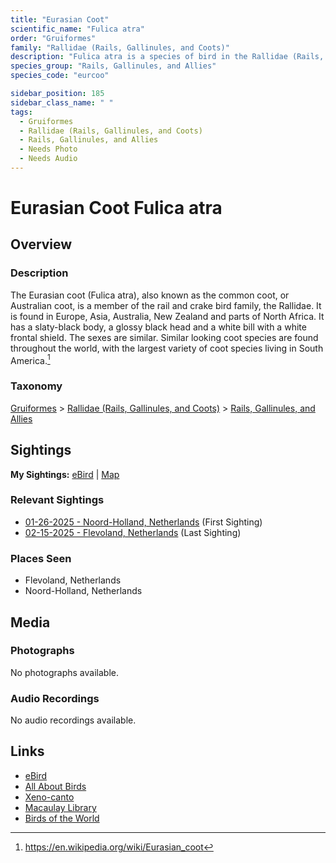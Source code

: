 ```yaml
---
title: "Eurasian Coot"
scientific_name: "Fulica atra"
order: "Gruiformes"
family: "Rallidae (Rails, Gallinules, and Coots)"
description: "Fulica atra is a species of bird in the Rallidae (Rails, Gallinules, and Coots) family. It has been observed 3 times."
species_group: "Rails, Gallinules, and Allies"
species_code: "eurcoo"

sidebar_position: 185
sidebar_class_name: " "
tags: 
  - Gruiformes
  - Rallidae (Rails, Gallinules, and Coots)
  - Rails, Gallinules, and Allies
  - Needs Photo
  - Needs Audio
---
```


# Eurasian Coot <span className='sci_name'>Fulica atra</span>

## Overview

### Description
The Eurasian coot (Fulica atra), also known as the common coot, or Australian coot, is a member of the rail and crake bird family, the Rallidae. It is found in Europe, Asia, Australia, New Zealand and parts of North Africa. It has a slaty-black body, a glossy black head and a white bill with a white frontal shield. The sexes are similar. Similar looking coot species are found throughout the world, with the largest variety of coot species living in South America.[^1]

[^1]: https://en.wikipedia.org/wiki/Eurasian_coot

### Taxonomy
[Gruiformes](/tags/gruiformes) > [Rallidae (Rails, Gallinules, and Coots)](/tags/rallidae-rails-gallinules-and-coots) > [Rails, Gallinules, and Allies](/tags/rails-gallinules-and-allies)


## Sightings

**My Sightings:** [eBird](https://ebird.org/lifelist?r=world&time=life&spp=eurcoo) | [Map](/map?species_code=eurcoo)

### Relevant Sightings

* [01-26-2025 - Noord-Holland, Netherlands](https://ebird.org/checklist/S210717538) (First Sighting)
* [02-15-2025 - Flevoland, Netherlands](https://ebird.org/checklist/S213379009) (Last Sighting)

### Places Seen

* Flevoland, Netherlands
* Noord-Holland, Netherlands



## Media
### Photographs
No photographs available.

### Audio Recordings
No audio recordings available.

## Links
* [eBird](https://ebird.org/species/eurcoo) 
* [All About Birds](https://www.allaboutbirds.org/guide/eurcoo) 
* [Xeno-canto](https://www.xeno-canto.org/species/fulica-atra) 
* [Macaulay Library](https://search.macaulaylibrary.org/catalog?taxonCode=eurcoo&sort=rating_rank_desc)
* [Birds of the World](https://birdsoftheworld.org/bow/species/eurcoo)
